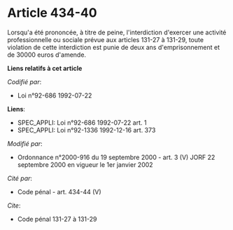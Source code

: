 # Article 434-40

Lorsqu'a été prononcée, à titre de peine, l'interdiction d'exercer une activité professionnelle ou sociale prévue aux
articles 131-27 à 131-29, toute violation de cette interdiction est punie de deux ans d'emprisonnement et de 30000 euros
d'amende.

**Liens relatifs à cet article**

_Codifié par_:

  - Loi n°92-686 1992-07-22

**Liens**:

  - SPEC_APPLI: Loi n°92-686 1992-07-22 art. 1
  - SPEC_APPLI: Loi n°92-1336 1992-12-16 art. 373

_Modifié par_:

  - Ordonnance n°2000-916 du 19 septembre 2000 - art. 3 (V) JORF 22 septembre 2000 en vigueur le 1er janvier 2002

_Cité par_:

  - Code pénal - art. 434-44 (V)

_Cite_:

  - Code pénal 131-27 à 131-29
